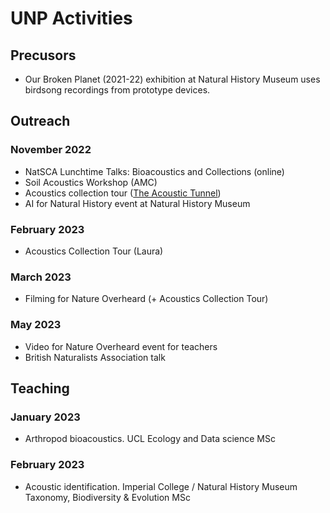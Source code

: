 # UNP Activities

## Precusors
- Our Broken Planet (2021-22) exhibition at Natural History Museum uses birdsong recordings from prototype devices.

## Outreach

### November 2022
- NatSCA Lunchtime Talks: Bioacoustics and Collections (online)
- Soil Acoustics Workshop (AMC)
- Acoustics collection tour ([The Acoustic Tunnel](https://the-acoustic-tunnel.com/))
- AI for Natural History event at Natural History Museum

### February 2023
- Acoustics Collection Tour (Laura)

### March 2023
- Filming for Nature Overheard (+ Acoustics Collection Tour)

### May 2023
- Video for Nature Overheard event for teachers
- British Naturalists Association talk

## Teaching

### January 2023
- Arthropod bioacoustics. UCL Ecology and Data science MSc

### February 2023
- Acoustic identification. Imperial College / Natural History Museum Taxonomy, Biodiversity & Evolution MSc
